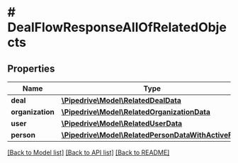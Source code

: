 # # DealFlowResponseAllOfRelatedObjects

## Properties

Name | Type | Description | Notes
------------ | ------------- | ------------- | -------------
**deal** | [**\Pipedrive\Model\RelatedDealData**](RelatedDealData.md) |  | [optional]
**organization** | [**\Pipedrive\Model\RelatedOrganizationData**](RelatedOrganizationData.md) |  | [optional]
**user** | [**\Pipedrive\Model\RelatedUserData**](RelatedUserData.md) |  | [optional]
**person** | [**\Pipedrive\Model\RelatedPersonDataWithActiveFlag**](RelatedPersonDataWithActiveFlag.md) |  | [optional]

[[Back to Model list]](../../README.md#models) [[Back to API list]](../../README.md#endpoints) [[Back to README]](../../README.md)
